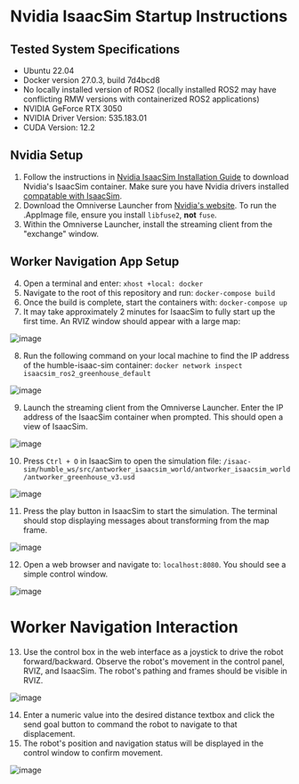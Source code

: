 # Nvidia IsaacSim Startup Instructions

## Tested System Specifications
 - Ubuntu 22.04
 - Docker version 27.0.3, build 7d4bcd8
 - No locally installed version of ROS2 (locally installed ROS2 may have conflicting RMW versions with containerized ROS2 applications)
 - NVIDIA GeForce RTX 3050
 - NVIDIA Driver Version: 535.183.01
 - CUDA Version: 12.2

## Nvidia Setup

1. Follow the instructions in [Nvidia IsaacSim Installation Guide](https://docs.omniverse.nvidia.com/isaacsim/latest/installation/install_container.html) to download Nvidia's IsaacSim container. Make sure you have Nvidia drivers installed [compatable with IsaacSim](https://docs.omniverse.nvidia.com/isaacsim/latest/installation/requirements.html).
2. Download the Omniverse Launcher from [Nvidia's website](https://www.nvidia.com/en-us/omniverse/download/). To run the .AppImage file, ensure you install `libfuse2`, **not** `fuse`.
3. Within the Omniverse Launcher, install the streaming client from the "exchange" window.

## Worker Navigation App Setup

4. Open a terminal and enter: ```xhost +local: docker```
5. Navigate to the root of this repository and run: ```docker-compose build```
6. Once the build is complete, start the containers with: ```docker-compose up```
7. It may take approximately 2 minutes for IsaacSim to fully start up the first time. An RVIZ window should appear with a large map: 

![image](https://github.com/keenan88/isaacsim_ros2_greenhouse/assets/45887966/eb9a79eb-21ce-4491-9871-2ece68a995e6)

8. Run the following command on your local machine to find the IP address of the humble-isaac-sim container: ```docker network inspect isaacsim_ros2_greenhouse_default```

![image](https://github.com/keenan88/isaacsim_ros2_greenhouse/assets/45887966/be0df0ac-0965-4e2b-800b-633421941b3d)

9. Launch the streaming client from the Omniverse Launcher. Enter the IP address of the IsaacSim container when prompted. This should open a view of IsaacSim.

![image](https://github.com/keenan88/isaacsim_ros2_greenhouse/assets/45887966/ef6f8f29-d14d-4bdf-9e0f-636b90bc412f)
    
10. Press `Ctrl + O` in IsaacSim to open the simulation file: ```/isaac-sim/humble_ws/src/antworker_isaacsim_world/antworker_isaacsim_world/antworker_greenhouse_v3.usd```

![image](https://github.com/keenan88/isaacsim_ros2_greenhouse/assets/45887966/961b571e-49ee-48c2-a36c-e8cf8841fcc1)

11. Press the play button in IsaacSim to start the simulation. The terminal should stop displaying messages about transforming from the map frame.

![image](https://github.com/keenan88/isaacsim_ros2_greenhouse/assets/45887966/15aad294-e4fe-433e-8257-d021e90f2acc)

12. Open a web browser and navigate to: ```localhost:8080```. You should see a simple control window.

![image](https://github.com/keenan88/isaacsim_ros2_greenhouse/assets/45887966/495d6371-09d2-435f-ac23-3bd1aec78539)

# Worker Navigation Interaction

13. Use the control box in the web interface as a joystick to drive the robot forward/backward. Observe the robot's movement in the control panel, RVIZ, and IsaacSim. The robot's pathing and frames should be visible in RVIZ.

![image](https://github.com/keenan88/isaacsim_ros2_greenhouse/assets/45887966/d14c3969-5e61-4052-8168-bfbf34015aa8)


14. Enter a numeric value into the desired distance textbox and click the send goal button to command the robot to navigate to that displacement.
15. The robot's position and navigation status will be displayed in the control window to confirm movement.

![image](https://github.com/keenan88/isaacsim_ros2_greenhouse/assets/45887966/9d4ce26c-fd16-4b1d-8bf6-1c58da3eec8d)



